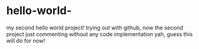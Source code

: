 # hello-world-
my second hello world project!
trying out with github, now the second project
just commenting without any code implementation
yah, guess this will do for now!
